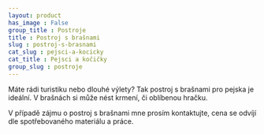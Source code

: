 ```yaml
---
layout: product
has_image : False
group_title : Postroje
title : Postroj s brašnami
slug : postroj-s-brasnami
cat_slug : pejsci-a-kocicky
cat_title : Pejsci a kočičky
group_slug : postroje
---
```


Máte rádi turistiku nebo dlouhé výlety? Tak postroj s brašnami pro pejska je ideální. V brašnách si může nést krmení, či oblíbenou hračku.

V případě zájmu o postroj s brašnami mne prosím kontaktujte, cena se odvíjí dle spotřebovaného materiálu a práce.

